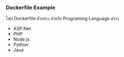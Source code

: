 ### Dockerfile Example
ไฟล์ Dockerfile ตัวอย่าง สำหรับ Programing Language ต่างๆ
- ASP.Net
- PHP
- Node.js
- Python
- Java
